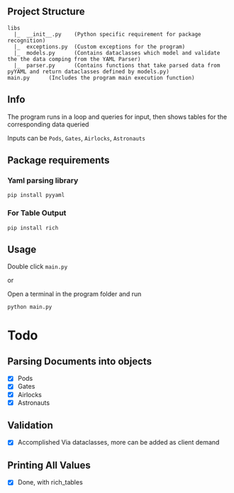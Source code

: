 ## Project Structure
```
libs
  |_  __init__.py    (Python specific requirement for package recognition)
  |_  exceptions.py  (Custom exceptions for the program)
  |_  models.py      (Contains dataclasses which model and validate the the data comping from the YAML Parser)
  |_  parser.py      (Contains functions that take parsed data from pyYAML and return dataclasses defined by models.py)
main.py      (Includes the program main execution function)
```

## Info

The program runs in a loop and queries for input, then shows tables for the corresponding data queried

Inputs can be
`Pods`, `Gates`, `Airlocks`, `Astronauts`

## Package requirements

### Yaml parsing library

`pip install pyyaml`

### For Table Output

`pip install rich`

## Usage
Double click `main.py`

or

Open a terminal in the program folder and run

`python main.py`

# Todo
## Parsing Documents into objects
  - [X] Pods
  - [X] Gates
  - [X] Airlocks
  - [X] Astronauts

## Validation
  - [X] Accomplished Via dataclasses, more can be added as client demand

## Printing All Values
  - [X] Done, with rich_tables
  
